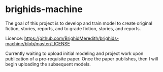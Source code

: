 # brighids-machine
The goal of this project is to develop and train model to create original fiction, stories, reports, and to grade fiction, stories, and reports.

Licence: https://github.com/BrighidMeredith/brighids-machine/blob/master/LICENSE

Currently waiting to upload initial modeling and project work upon publication of a pre-requisite paper. Once the paper publishes, then I will begin uploading the subsequent models.


